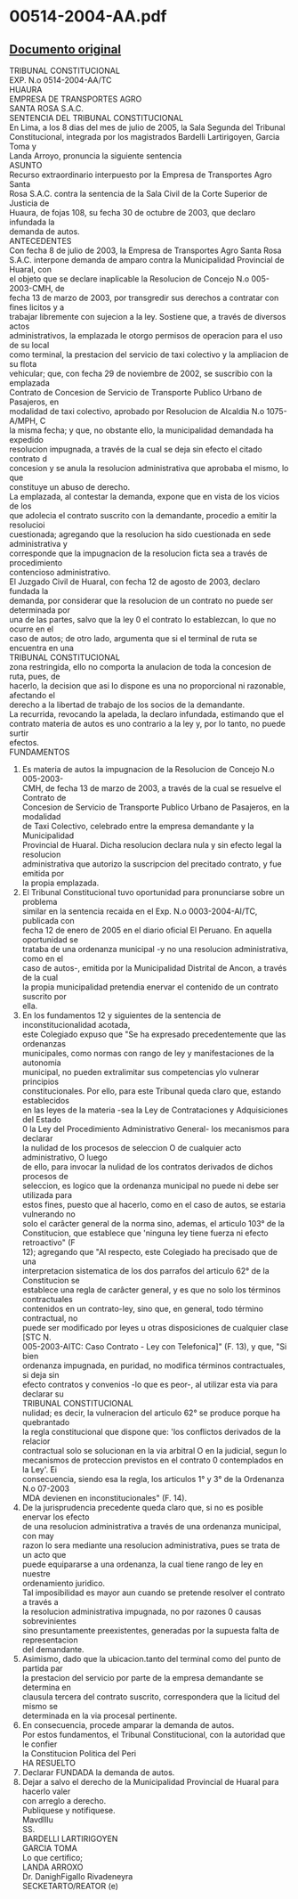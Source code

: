 
00514-2004-AA.pdf
=================
  
[Documento original](https://tc.gob.pe/jurisprudencia/2005/00514-2004-AA.pdf)  
---  
TRIBUNAL CONSTITUCIONAL  
EXP. N.o 0514-2004-AA/TC  
HUAURA  
EMPRESA DE TRANSPORTES AGRO  
SANTA ROSA S.A.C.  
SENTENCIA DEL TRIBUNAL CONSTITUCIONAL  
En Lima, a los 8 dias del mes de julio de 2005, la Sala Segunda del Tribunal  
Constitucional, integrada por los magistrados Bardelli Lartirigoyen, Garcia Toma y  
Landa Arroyo, pronuncia la siguiente sentencia  
ASUNTO  
Recurso extraordinario interpuesto por la Empresa de Transportes Agro Santa  
Rosa S.A.C. contra la sentencia de la Sala Civil de la Corte Superior de Justicia de  
Huaura, de fojas 108, su fecha 30 de octubre de 2003, que declaro infundada la  
demanda de autos.  
ANTECEDENTES  
Con fecha 8 de julio de 2003, la Empresa de Transportes Agro Santa Rosa  
S.A.C. interpone demanda de amparo contra la Municipalidad Provincial de Huaral, con  
el objeto que se declare inaplicable la Resolucion de Concejo N.o 005-2003-CMH, de  
fecha 13 de marzo de 2003, por transgredir sus derechos a contratar con fines licitos y a  
trabajar libremente con sujecion a la ley. Sostiene que, a través de diversos actos  
administrativos, la emplazada le otorgo permisos de operacion para el uso de su local  
como terminal, la prestacion del servicio de taxi colectivo y la ampliacion de su flota  
vehicular; que, con fecha 29 de noviembre de 2002, se suscribio con la emplazada  
Contrato de Concesion de Servicio de Transporte Publico Urbano de Pasajeros, en  
modalidad de taxi colectivo, aprobado por Resolucion de Alcaldia N.o 1075-A/MPH, C  
la misma fecha; y que, no obstante ello, la municipalidad demandada ha expedido  
resolucion impugnada, a través de la cual se deja sin efecto el citado contrato d  
concesion y se anula la resolucion administrativa que aprobaba el mismo, lo que  
constituye un abuso de derecho.  
La emplazada, al contestar la demanda, expone que en vista de los vicios de los  
que adolecia el contrato suscrito con la demandante, procedio a emitir la resolucioi  
cuestionada; agregando que la resolucion ha sido cuestionada en sede administrativa y  
corresponde que la impugnacion de la resolucion ficta sea a través de procedimiento  
contencioso administrativo.  
El Juzgado Civil de Huaral, con fecha 12 de agosto de 2003, declaro fundada la  
demanda, por considerar que la resolucion de un contrato no puede ser determinada por  
una de las partes, salvo que la ley 0 el contrato lo establezcan, lo que no ocurre en el  
caso de autos; de otro lado, argumenta que si el terminal de ruta se encuentra en una  
TRIBUNAL CONSTITUCIONAL  
zona restringida, ello no comporta la anulacion de toda la concesion de ruta, pues, de  
hacerlo, la decision que asi lo dispone es una no proporcional ni razonable, afectando el  
derecho a la libertad de trabajo de los socios de la demandante.  
La recurrida, revocando la apelada, la declaro infundada, estimando que el  
contrato materia de autos es uno contrario a la ley y, por lo tanto, no puede surtir  
efectos.  
FUNDAMENTOS  
1. Es materia de autos la impugnacion de la Resolucion de Concejo N.o 005-2003-  
CMH, de fecha 13 de marzo de 2003, a través de la cual se resuelve el Contrato de  
Concesion de Servicio de Transporte Publico Urbano de Pasajeros, en la modalidad  
de Taxi Colectivo, celebrado entre la empresa demandante y la Municipalidad  
Provincial de Huaral. Dicha resolucion declara nula y sin efecto legal la resolucion  
administrativa que autorizo la suscripcion del precitado contrato, y fue emitida por  
la propia emplazada.  
2. El Tribunal Constitucional tuvo oportunidad para pronunciarse sobre un problema  
similar en la sentencia recaida en el Exp. N.o 0003-2004-AI/TC, publicada con  
fecha 12 de enero de 2005 en el diario oficial El Peruano. En aquella oportunidad se  
trataba de una ordenanza municipal -y no una resolucion administrativa, como en el  
caso de autos-, emitida por la Municipalidad Distrital de Ancon, a través de la cual  
la propia municipalidad pretendia enervar el contenido de un contrato suscrito por  
ella.  
3. En los fundamentos 12 y siguientes de la sentencia de inconstitucionalidad acotada,  
este Colegiado expuso que "Se ha expresado precedentemente que las ordenanzas  
municipales, como normas con rango de ley y manifestaciones de la autonomia  
municipal, no pueden extralimitar sus competencias ylo vulnerar principios  
constitucionales. Por ello, para este Tribunal queda claro que, estando establecidos  
en las leyes de la materia -sea la Ley de Contrataciones y Adquisiciones del Estado  
0 la Ley del Procedimiento Administrativo General- los mecanismos para declarar  
la nulidad de los procesos de seleccion O de cualquier acto administrativo, O luego  
de ello, para invocar la nulidad de los contratos derivados de dichos procesos de  
seleccion, es logico que la ordenanza municipal no puede ni debe ser utilizada para  
estos fines, puesto que al hacerlo, como en el caso de autos, se estaria vulnerando no  
solo el carâcter general de la norma sino, ademas, el articulo 103° de la  
Constitucion, que establece que 'ninguna ley tiene fuerza ni efecto retroactivo" (F  
12); agregando que "Al respecto, este Colegiado ha precisado que de una  
interpretacion sistematica de los dos parrafos del articulo 62° de la Constitucion se  
establece una regla de carâcter general, y es que no solo los términos contractuales  
contenidos en un contrato-ley, sino que, en general, todo término contractual, no  
puede ser modificado por leyes u otras disposiciones de cualquier clase [STC N.  
005-2003-AITC: Caso Contrato - Ley con Telefonica]" (F. 13), y que, "Si bien  
ordenanza impugnada, en puridad, no modifica términos contractuales, si deja sin  
efecto contratos y convenios -lo que es peor-, al utilizar esta via para declarar su  
TRIBUNAL CONSTITUCIONAL  
nulidad; es decir, la vulneracion del articulo 62° se produce porque ha quebrantado  
la regla constitucional que dispone que: 'los conflictos derivados de la relacior  
contractual solo se solucionan en la via arbitral O en la judicial, segun lo  
mecanismos de proteccion previstos en el contrato 0 contemplados en la Ley'. Ei  
consecuencia, siendo esa la regla, los articulos 1° y 3° de la Ordenanza N.o 07-2003  
MDA devienen en inconstitucionales" (F. 14).  
4. De la jurisprudencia precedente queda claro que, si no es posible enervar los efecto  
de una resolucion administrativa a través de una ordenanza municipal, con may  
razon lo sera mediante una resolucion administrativa, pues se trata de un acto que  
puede equipararse a una ordenanza, la cual tiene rango de ley en nuestre  
ordenamiento juridico.  
Tal imposibilidad es mayor aun cuando se pretende resolver el contrato a través a  
la resolucion administrativa impugnada, no por razones 0 causas sobrevinientes  
sino presuntamente preexistentes, generadas por la supuesta falta de representacion  
del demandante.  
5. Asimismo, dado que la ubicacion.tanto del terminal como del punto de partida par  
la prestacion del servicio por parte de la empresa demandante se determina en  
clausula tercera del contrato suscrito, correspondera que la licitud del mismo se  
determinada en la via procesal pertinente.  
6. En consecuencia, procede amparar la demanda de autos.  
Por estos fundamentos, el Tribunal Constitucional, con la autoridad que le confier  
la Constitucion Politica del Peri  
HA RESUELTO  
1. Declarar FUNDADA la demanda de autos.  
2. Dejar a salvo el derecho de la Municipalidad Provincial de Huaral para hacerlo valer  
con arreglo a derecho.  
Publiquese y notifiquese.  
Mavdlllu  
SS.  
BARDELLI LARTIRIGOYEN  
GARCIA TOMA  
Lo que certifico;  
LANDA ARROXO  
Dr. DanighFigallo Rivadeneyra  
SECKETARTO/REATOR (e)